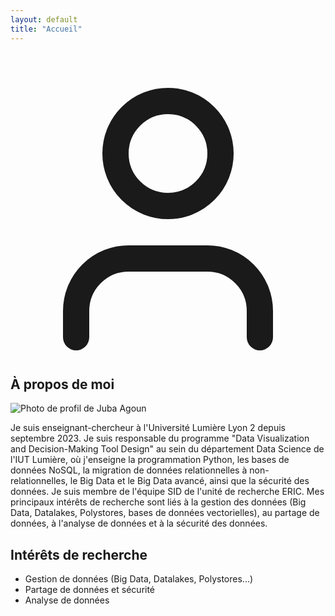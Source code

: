 ```yaml
---
layout: default
title: "Accueil"
---
```


<section id="apropos" class="section-box rounded-3xl p-10 mb-16">
    <h2 class="text-4xl font-bold text-accent mb-8 border-b-2 border-accent pb-4 flex items-center">
        <!-- Icône utilisateur pour la section "À propos" -->
        <svg xmlns="http://www.w3.org/2000/svg" class="h-10 w-10 mr-4 text-accent" viewBox="0 0 24 24" fill="none" stroke="currentColor" stroke-width="2" stroke-linecap="round" stroke-linejoin="round"><path d="M19 21v-2a4 4 0 0 0-4-4H9a4 4 0 0 0-4 4v2"></path><circle cx="12" cy="7" r="4"></circle></svg>
        À propos de moi
    </h2>
    <div class="flex flex-col md:flex-row items-center space-y-8 md:space-y-0 md:space-x-12">
        <div class="md:w-1/4 flex justify-center">
            <!-- Utilisation d'une image de remplacement pour la photo de profil -->
            <img src="https://media.licdn.com/dms/image/v2/D4D03AQFAAqadbPRrjA/profile-displayphoto-shrink_400_400/profile-displayphoto-shrink_400_400/0/1701791341110?e=1759363200&v=beta&t=ZIKY0CgdC4lXBKEyscU8bUwKiFnUMy5CMuJ6S7CrbXM" alt="Photo de profil de Juba Agoun" class="rounded-full border-4 border-gray-700 w-64 h-64 object-cover shadow-2xl">
        </div>
        <div class="md:w-3/4 text-lg leading-relaxed space-y-4">
            <p>Je suis enseignant-chercheur à l'Université Lumière Lyon 2 depuis septembre 2023. Je suis responsable du programme "Data Visualization and Decision-Making Tool Design" au sein du département Data Science de l'IUT Lumière, où j'enseigne la programmation Python, les bases de données NoSQL, la migration de données relationnelles à non-relationnelles, le Big Data et le Big Data avancé, ainsi que la sécurité des données. Je suis membre de l'équipe SID de l'unité de recherche ERIC. Mes principaux intérêts de recherche sont liés à la gestion des données (Big Data, Datalakes, Polystores, bases de données vectorielles), au partage de données, à l'analyse de données et à la sécurité des données.</p>
        </div>
    </div>
</section>

<section id="recherche" class="section-box rounded-3xl p-10 mb-16">
  <h2 class="text-4xl font-bold text-accent mb-8 border-b-2 border-accent pb-4">Intérêts de recherche</h2>
  <ul class="list-disc list-inside">
    <li>Gestion de données (Big Data, Datalakes, Polystores...)</li>
    <li>Partage de données et sécurité</li>
    <li>Analyse de données</li>
  </ul>
</section>
